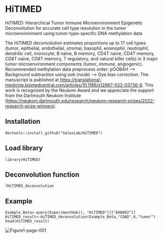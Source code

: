 # HiTIMED

HiTIMED: Hierarchical Tumor Immune Microenvironment Epigenetic Deconvolution for accurate cell type resolution in the tumor microenvironment using tumor-type-specific DNA methylation data

The HiTIMED deconvolution estimates proportions up to 17 cell types (tumor, epithelial, endothelial, stromal, basophil, eosinophil, neutrophil, dendritic cell, monocyte, B naïve, B memory, CD4T naïve, CD4T memory, CD8T naïve, CD8T memory, T regulatory, and natural killer cells) in 3 major tumor microenvironment components (tumor, immune, angiogenic). Recommended methylation data preprocess order: pOOBAH --> Background subtraction using oob (noob) --> Dye bias correction.
The manuscript is published at https://translational-medicine.biomedcentral.com/articles/10.1186/s12967-022-03736-6.
This work is recognized by the Neukom Award and we appreciate the support from the Dartmouth Neukom Institute (https://neukom.dartmouth.edu/research/neukom-research-prizes/2022-research-prize-winners).

## Installation
```
devtools::install_github("SalasLab/HiTIMED")
```

## Load library 
```
library(HiTIMED)
```

## Deconvolution function
```
?HiTIMED_deconvolution
```

## Example
```
Example_Beta<-query(ExperimentHub(), "HiTIMED")[["EH8092"]]
HiTIMED_result<-HiTIMED_deconvolution(Example_Beta,"COAD",6,"tumor")
head(HiTIMED_result)
```


![Figure1-page-001](https://user-images.githubusercontent.com/32206453/169862267-50e498fd-da1c-4625-a424-84de59438446.jpg)
